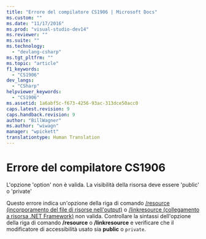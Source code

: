 ```yaml
---
title: "Errore del compilatore CS1906 | Microsoft Docs"
ms.custom: ""
ms.date: "11/17/2016"
ms.prod: "visual-studio-dev14"
ms.reviewer: ""
ms.suite: ""
ms.technology: 
  - "devlang-csharp"
ms.tgt_pltfrm: ""
ms.topic: "article"
f1_keywords: 
  - "CS1906"
dev_langs: 
  - "CSharp"
helpviewer_keywords: 
  - "CS1906"
ms.assetid: 1a6abf5c-f673-4256-93ac-313dce50acc0
caps.latest.revision: 9
caps.handback.revision: 9
author: "BillWagner"
ms.author: "wiwagn"
manager: "wpickett"
translationtype: Human Translation
---
```

# Errore del compilatore CS1906
L'opzione 'option' non è valida. La visibilità della risorsa deve essere 'public' o 'private'  
  
 Questo errore indica un'opzione della riga di comando [\/resource \(incorporamento del file di risorse nell'output\)](../../csharp/language-reference/compiler-options/resource-compiler-option.md) o [\/linkresource \(collegamento a risorsa .NET Framework\)](../../csharp/language-reference/compiler-options/linkresource-compiler-option.md) non valida. Controllare la sintassi dell'opzione della riga di comando **\/resource** o **\/linkresource** e verificare che il modificatore di accessibilità usato sia **public** o `private`.